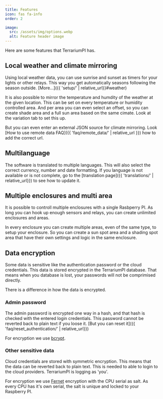 ```yaml
---
title: Features
icon: fas fa-info
order: 2

image:
  src: /assets/img/options.webp
  alt: Feature header image
---
```

Here are some features that TerrariumPI has.

## Local weather and climate mirroring
Using local weather data, you can use sunrise and sunset as timers for your lights or other relays. This way you get automatically seasons following the season outside. [More...]({{ 'setup/' | relative_url}}#weather)

It is also possible to mirror the temperature and humdity of the weather at the given location. This can be set on every temperature or humidity controlled area. And per area you can even select an offset, so you can create shade area and a full sun area based on the same cimate. Look at the variation tab to set this up.

But you can even enter an external JSON source for climate mirroring. Look [How to use remote data FAQ]({{ 'faq/remote_data/' | relative_url }}) how to add the correct url.

## Multilanguage
The software is translated to multiple languages. This will also select the correct currency, number and date formatting. If you language is not available or is not complete, go to the [translation page]({{ 'translations/' | relative_url}}) to see how to update it.

## Multiple enclosures and multi area
It is possible to controll multiple enclosures with a single Rasbperry PI. As long you can hook up enough sensors and relays, you can create unlimited enclosures and areas.

In every enclosure you can create multiple areas, even of the same type, to setup your enclosure. So you can create a sun spot area and a shading spot area that have their own settings and logic in the same enclosure.

## Data encryption
Some data is sensitive like the authentication password or the cloud credentials. This data is stored encrypted in the TerrariumPI database. That means when you database is lost, your passwords will not be comprimised directly.

There is a difference in how the data is encrypted.

### Admin password
The admin password is encrypted one way in a hash, and that hash is checked with the entered login credentials. This password cannot be reverted back to plain text if you loose it. [But you can reset it]({{ 'faq/reset_authentication/' | relative_url}})

For encryption we use [bcrypt](https://en.wikipedia.org/wiki/Bcrypt).

### Other sensitive data
Cloud credentials are stored with symmetric encryption. This means that the data can be reverted back to plain text. This is needed to able to login to the cloud providers. TerrariumPI is logging as 'you'.

For encryption we use [Fernet](https://cryptography.io/en/latest/fernet/#using-passwords-with-fernet) encryption with the CPU serial as salt. As every CPU has it's own serial, the salt is unique and locked to your Raspberry PI.